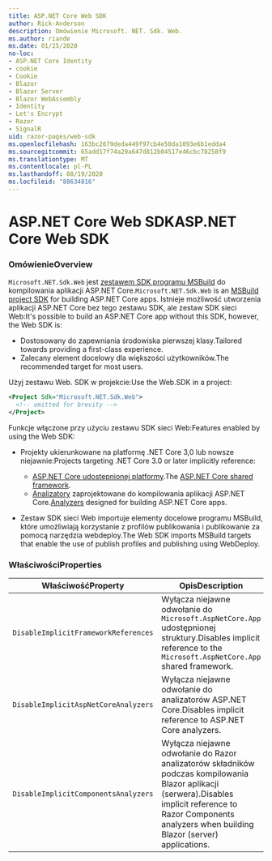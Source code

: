 ```yaml
---
title: ASP.NET Core Web SDK
author: Rick-Anderson
description: Omówienie Microsoft. NET. Sdk. Web.
ms.author: riande
ms.date: 01/25/2020
no-loc:
- ASP.NET Core Identity
- cookie
- Cookie
- Blazor
- Blazor Server
- Blazor WebAssembly
- Identity
- Let's Encrypt
- Razor
- SignalR
uid: razor-pages/web-sdk
ms.openlocfilehash: 163bc2679deda449f97cb4e50da1093e6b1edda4
ms.sourcegitcommit: 65add17f74a29a647d812b04517e46cbc78258f9
ms.translationtype: MT
ms.contentlocale: pl-PL
ms.lasthandoff: 08/19/2020
ms.locfileid: "88634816"
---
```

# <a name="aspnet-core-web-sdk"></a><span data-ttu-id="515cc-103">ASP.NET Core Web SDK</span><span class="sxs-lookup"><span data-stu-id="515cc-103">ASP.NET Core Web SDK</span></span>

### <a name="overview"></a><span data-ttu-id="515cc-104">Omówienie</span><span class="sxs-lookup"><span data-stu-id="515cc-104">Overview</span></span>

<span data-ttu-id="515cc-105">`Microsoft.NET.Sdk.Web` jest [zestawem SDK programu MSBuild](https://docs.microsoft.com/visualstudio/msbuild/how-to-use-project-sdk) do kompilowania aplikacji ASP.NET Core.</span><span class="sxs-lookup"><span data-stu-id="515cc-105">`Microsoft.NET.Sdk.Web` is an [MSBuild project SDK](https://docs.microsoft.com/visualstudio/msbuild/how-to-use-project-sdk) for building ASP.NET Core apps.</span></span> <span data-ttu-id="515cc-106">Istnieje możliwość utworzenia aplikacji ASP.NET Core bez tego zestawu SDK, ale zestaw SDK sieci Web:</span><span class="sxs-lookup"><span data-stu-id="515cc-106">It's possible to build an ASP.NET Core app without this SDK, however, the Web SDK is:</span></span>

* <span data-ttu-id="515cc-107">Dostosowany do zapewniania środowiska pierwszej klasy.</span><span class="sxs-lookup"><span data-stu-id="515cc-107">Tailored towards providing a first-class experience.</span></span>
* <span data-ttu-id="515cc-108">Zalecany element docelowy dla większości użytkowników.</span><span class="sxs-lookup"><span data-stu-id="515cc-108">The recommended target for most users.</span></span>

<span data-ttu-id="515cc-109">Użyj zestawu Web. SDK w projekcie:</span><span class="sxs-lookup"><span data-stu-id="515cc-109">Use the Web.SDK in a project:</span></span>

  ```xml
  <Project Sdk="Microsoft.NET.Sdk.Web">
    <!-- omitted for brevity -->
  </Project>
  ```

<span data-ttu-id="515cc-110">Funkcje włączone przy użyciu zestawu SDK sieci Web:</span><span class="sxs-lookup"><span data-stu-id="515cc-110">Features enabled by using the Web SDK:</span></span>

* <span data-ttu-id="515cc-111">Projekty ukierunkowane na platformę .NET Core 3,0 lub nowsze niejawnie:</span><span class="sxs-lookup"><span data-stu-id="515cc-111">Projects targeting .NET Core 3.0 or later implicitly reference:</span></span>

  * <span data-ttu-id="515cc-112">[ASP.NET Core udostępnionej platformy](xref:fundamentals/metapackage-app).</span><span class="sxs-lookup"><span data-stu-id="515cc-112">The [ASP.NET Core shared framework](xref:fundamentals/metapackage-app).</span></span>
  * <span data-ttu-id="515cc-113">[Analizatory](/visualstudio/extensibility/getting-started-with-roslyn-analyzers) zaprojektowane do kompilowania aplikacji ASP.NET Core.</span><span class="sxs-lookup"><span data-stu-id="515cc-113">[Analyzers](/visualstudio/extensibility/getting-started-with-roslyn-analyzers) designed for building ASP.NET Core apps.</span></span>
* <span data-ttu-id="515cc-114">Zestaw SDK sieci Web importuje elementy docelowe programu MSBuild, które umożliwiają korzystanie z profilów publikowania i publikowanie za pomocą narzędzia webdeploy.</span><span class="sxs-lookup"><span data-stu-id="515cc-114">The Web SDK imports MSBuild targets that enable the use of publish profiles and publishing using WebDeploy.</span></span>

### <a name="properties"></a><span data-ttu-id="515cc-115">Właściwości</span><span class="sxs-lookup"><span data-stu-id="515cc-115">Properties</span></span>

| <span data-ttu-id="515cc-116">Właściwość</span><span class="sxs-lookup"><span data-stu-id="515cc-116">Property</span></span> | <span data-ttu-id="515cc-117">Opis</span><span class="sxs-lookup"><span data-stu-id="515cc-117">Description</span></span> |
| -------- | ----------- |
| `DisableImplicitFrameworkReferences` | <span data-ttu-id="515cc-118">Wyłącza niejawne odwołanie do `Microsoft.AspNetCore.App` udostępnionej struktury.</span><span class="sxs-lookup"><span data-stu-id="515cc-118">Disables implicit reference to the `Microsoft.AspNetCore.App` shared framework.</span></span> |
| `DisableImplicitAspNetCoreAnalyzers` | <span data-ttu-id="515cc-119">Wyłącza niejawne odwołanie do analizatorów ASP.NET Core.</span><span class="sxs-lookup"><span data-stu-id="515cc-119">Disables implicit reference to ASP.NET Core analyzers.</span></span> |
| `DisableImplicitComponentsAnalyzers` | <span data-ttu-id="515cc-120">Wyłącza niejawne odwołanie do Razor analizatorów składników podczas kompilowania Blazor aplikacji (serwera).</span><span class="sxs-lookup"><span data-stu-id="515cc-120">Disables implicit reference to Razor Components analyzers when building Blazor (server) applications.</span></span> |
